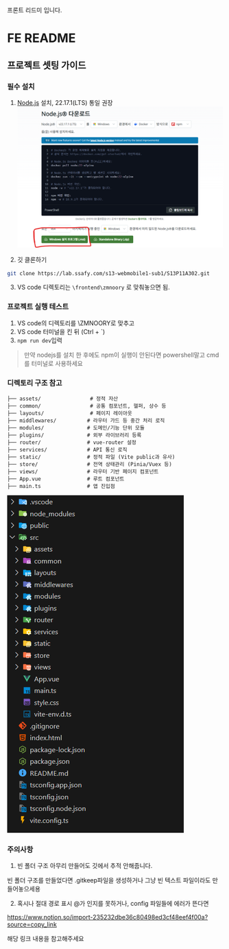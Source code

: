 <!-- [FILEPATH] frontend/README.md -->
프론트 리드미 입니다.
# FE README

## 프로젝트 셋팅 가이드
### 필수 설치
1. [Node.js](https://nodejs.org/ko) 설치, 22.17.1(LTS) 통일 권장
![alt text](readme_image/image.png)

2. 깃 클론하기

```bash 
git clone https://lab.ssafy.com/s13-webmobile1-sub1/S13P11A302.git
```

3. VS code 디렉토리는 ```\frontend\zmnoory``` 로 맞춰놓으면 됨.

### 프로젝트 실행 테스트
1. VS code의 디렉토리를 \ZMNOORY로 맞추고
2. VS code 터미널을 킨 뒤 (Ctrl + `)
3. ```npm run dev```입력

>  만약 nodejs를 설치 한 후에도 npm이 실행이 안된다면 powershell말고 cmd를 터미널로 사용하세요 

### 디렉토리 구조 참고
```src/
├── assets/                # 정적 자산
├── common/                # 공통 컴포넌트, 헬퍼, 상수 등
├── layouts/               # 페이지 레이아웃
├── middlewares/          # 라우터 가드 등 중간 처리 로직
├── modules/              # 도메인/기능 단위 모듈
├── plugins/              # 외부 라이브러리 등록
├── router/               # vue-router 설정
├── services/             # API 통신 로직
├── static/               # 정적 파일 (Vite public과 유사)
├── store/                # 전역 상태관리 (Pinia/Vuex 등)
├── views/                # 라우터 기반 페이지 컴포넌트
├── App.vue               # 루트 컴포넌트
├── main.ts               # 앱 진입점
```

![alt text](readme_image/image2.png)

### 주의사항
1. 빈 폴더 구조 아무리 만들어도 깃에서 추적 안해줍니다.

빈 폴더 구조를 만들었다면 .gitkeep파일을 생성하거나 그냥 빈 텍스트 파일이라도 만들어놓으세용

2. 혹시나 절대 경로 표시 @가 인지를 못하거나, config 파일들에 에러가 뜬다면

https://www.notion.so/import-235232dbe36c80498ed3cf48eef4f00a?source=copy_link

해당 링크 내용을 참고해주세요